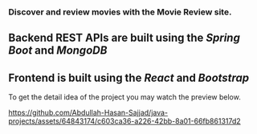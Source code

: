 ### Discover and review movies with the Movie Review site. 

## Backend REST APIs are built using the *Spring Boot* and *MongoDB*

## Frontend is built using the *React* and *Bootstrap*

To get the detail idea of the project you may watch the preview below.




https://github.com/Abdullah-Hasan-Sajjad/java-projects/assets/64843174/c603ca36-a226-42bb-8a01-66fb861317d2

